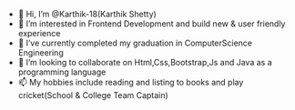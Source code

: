 - 👋 Hi, I’m @Karthik-18(Karthik Shetty)
- 👀 I’m interested in Frontend Development and build new & user friendly experience
- 🌱 I’ve currently completed my graduation in ComputerScience Engineering
- 💞️ I’m looking to collaborate on Html,Css,Bootstrap,Js and Java as a programming language
- 📫 My hobbies include reading and listing to books and play cricket(School & College Team Captain)

<!---
Karthik-18/Karthik-18 is a ✨ special ✨ repository because its `README.md` (this file) appears on your GitHub profile.
You can click the Preview link to take a look at your changes.
--->

